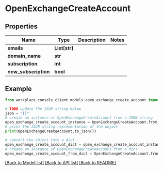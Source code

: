 # OpenExchangeCreateAccount


## Properties

Name | Type | Description | Notes
------------ | ------------- | ------------- | -------------
**emails** | **List[str]** |  | 
**domain_name** | **str** |  | 
**subscription** | **int** |  | 
**new_subscription** | **bool** |  | 

## Example

```python
from workplace_console_client.models.open_exchange_create_account import OpenExchangeCreateAccount

# TODO update the JSON string below
json = "{}"
# create an instance of OpenExchangeCreateAccount from a JSON string
open_exchange_create_account_instance = OpenExchangeCreateAccount.from_json(json)
# print the JSON string representation of the object
print(OpenExchangeCreateAccount.to_json())

# convert the object into a dict
open_exchange_create_account_dict = open_exchange_create_account_instance.to_dict()
# create an instance of OpenExchangeCreateAccount from a dict
open_exchange_create_account_from_dict = OpenExchangeCreateAccount.from_dict(open_exchange_create_account_dict)
```
[[Back to Model list]](../README.md#documentation-for-models) [[Back to API list]](../README.md#documentation-for-api-endpoints) [[Back to README]](../README.md)


